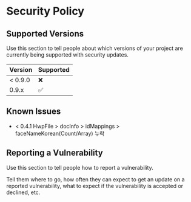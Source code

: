 # Security Policy

## Supported Versions

Use this section to tell people about which versions of your project are
currently being supported with security updates.

| Version | Supported          |
| ------- | ------------------ |
| < 0.9.0 | :x:                |
| 0.9.x   | :white_check_mark: |

## Known Issues

- < 0.4.1
 HwpFile > docInfo > idMappings > faceNameKorean(Count/Array) 누락

## Reporting a Vulnerability

Use this section to tell people how to report a vulnerability.

Tell them where to go, how often they can expect to get an update on a
reported vulnerability, what to expect if the vulnerability is accepted or
declined, etc.
